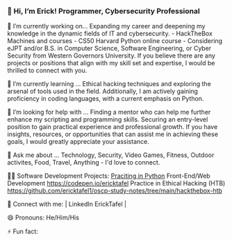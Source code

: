 ### 👋 Hi, I’m Erick! Programmer, Cybersecurity Professional

🔭 I’m currently working on...
      Expanding my career and deepening my knowledge in the dynamic fields of IT and cybersecurity.
       - HackTheBox Machines and courses
       - CS50 Harvard Python online course
       - Considering eJPT and/or B.S. in Computer Science, Software Engineering, or  Cyber Security from Western Governors University.
      If you believe there are any projects or positions that align with my skill set and expertise, I would be thrilled to connect with you.

🌱 I’m currently learning ...
      Ethical hacking techniques and exploring the arsenal of tools used in the field.
      Additionally, I am actively gaining proficiency in coding languages, with a current emphasis on Python.

🤔 I’m looking for help with ...
      Finding a mentor who can help me further enhance my scripting and programming skills.
      Securing an entry-level position to gain practical experience and professional growth.
      If you have insights, resources, or opportunities that can assist me in achieving these goals, I would greatly appreciate your assistance.

💬 Ask me about ...
      Technology, Security, Video Games, Fitness, Outdoor activites, Food, Travel, Anything - I'd love to connect.
      
👨‍💻 Software Development Projects:
      [Praciting in Python](https://github.com/ericktafel1/CS50) 
      Front-End/Web Development https://codepen.io/ericktafel 
      Practice in Ethical Hacking (HTB) https://github.com/ericktafel1/oscp-study-notes/tree/main/hackthebox-htb 

🤳 Connect with me: | LinkedIn ErickTafel |

😄 Pronouns: He/Him/His

⚡ Fun fact: 

<!--
**ericktafel1/ericktafel1** is a ✨ _special_ ✨ repository because its `README.md` (this file) appears on your GitHub profile.

Here are some ideas to get you started:

- 📺 Popular YouTube Videos (COMING SOON!)

- 🔭 I’m currently working on ...
- 🌱 I’m currently learning ...
- 👯 I’m looking to collaborate on ...
- 🤔 I’m looking for help with ...
- 💬 Ask me about ...
- 📫 How to reach me: ...
- 😄 Pronouns: ...
- ⚡ Fun fact: ...
-->
